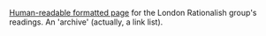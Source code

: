 [Human-readable formatted page](https://sackeyjason.github.io/london-rationalish-readings/) for the London Rationalish group's readings. An 'archive' (actually, a link list).
